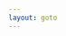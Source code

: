 ```yaml
---
layout: goto
---
```


<script>
    window.location.href = "{% link _posts/githubdesktop/2019-9-30-epicgames.md %}"
</script>